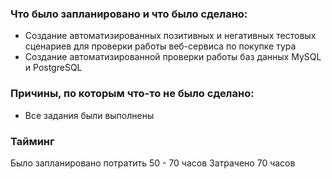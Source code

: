 ### Что было запланировано и что было сделано:

- Создание автоматизированных позитивных и негативных тестовых сценариев для проверки работы веб-сервиса по покупке тура
- Создание автоматизированной проверки работы баз данных MySQL и PostgreSQL

### Причины, по которым что-то не было сделано:

- Все задания были выполнены

### Тайминг

Было запланировано потратить 50 - 70 часов
Затрачено 70 часов
